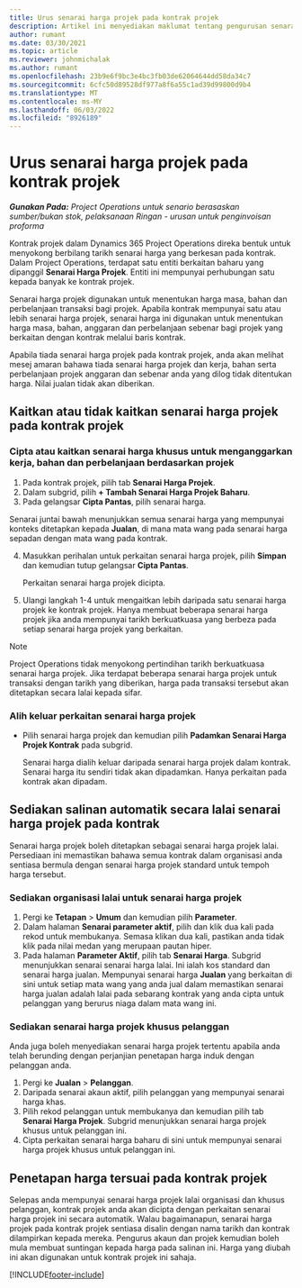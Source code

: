 ```yaml
---
title: Urus senarai harga projek pada kontrak projek
description: Artikel ini menyediakan maklumat tentang pengurusan senarai harga projek pada kontrak projek.
author: rumant
ms.date: 03/30/2021
ms.topic: article
ms.reviewer: johnmichalak
ms.author: rumant
ms.openlocfilehash: 23b9e6f9bc3e4bc3fb03de62064644dd58da34c7
ms.sourcegitcommit: 6cfc50d89528df977a8f6a55c1ad39d99800d9b4
ms.translationtype: MT
ms.contentlocale: ms-MY
ms.lasthandoff: 06/03/2022
ms.locfileid: "8926189"
---
```

# <a name="manage-project-price-lists-on-project-contracts"></a>Urus senarai harga projek pada kontrak projek

_**Gunakan Pada:** Project Operations untuk senario berasaskan sumber/bukan stok, pelaksanaan Ringan - urusan untuk penginvoisan proforma_

Kontrak projek dalam Dynamics 365 Project Operations direka bentuk untuk menyokong berbilang tarikh senarai harga yang berkesan pada kontrak. Dalam Project Operations, terdapat satu entiti berkaitan baharu yang dipanggil **Senarai Harga Projek**. Entiti ini mempunyai perhubungan satu kepada banyak ke kontrak projek.

Senarai harga projek digunakan untuk menentukan harga masa, bahan dan perbelanjaan transaksi bagi projek. Apabila kontrak mempunyai satu atau lebih senarai harga projek, senarai harga ini digunakan untuk menentukan harga masa, bahan, anggaran dan perbelanjaan sebenar bagi projek yang berkaitan dengan kontrak melalui baris kontrak.

Apabila tiada senarai harga projek pada kontrak projek, anda akan melihat mesej amaran bahawa tiada senarai harga projek dan kerja, bahan serta perbelanjaan projek anggaran dan sebenar anda yang dilog tidak ditentukan harga. Nilai jualan tidak akan diberikan.

## <a name="associate-or-unassociate-a-project-price-list-on-a-project-contract"></a>Kaitkan atau tidak kaitkan senarai harga projek pada kontrak projek

### <a name="create-or-associate-a-specific-price-list-for-estimating-project-based-work-material-and-expenses"></a>Cipta atau kaitkan senarai harga khusus untuk menganggarkan kerja, bahan dan perbelanjaan berdasarkan projek

1. Pada kontrak projek, pilih tab **Senarai Harga Projek**.
2. Dalam subgrid, pilih **+ Tambah Senarai Harga Projek Baharu**.
3. Pada gelangsar **Cipta Pantas**, pilih senarai harga. 

  Senarai juntai bawah menunjukkan semua senarai harga yang mempunyai konteks ditetapkan kepada **Jualan**, di mana mata wang pada senarai harga sepadan dengan mata wang pada kontrak.
  
4. Masukkan perihalan untuk perkaitan senarai harga projek, pilih **Simpan** dan kemudian tutup gelangsar **Cipta Pantas**.

   Perkaitan senarai harga projek dicipta.
   
5. Ulangi langkah 1-4 untuk mengaitkan lebih daripada satu senarai harga projek ke kontrak projek. Hanya membuat beberapa senarai harga projek jika anda mempunyai tarikh berkuatkuasa yang berbeza pada setiap senarai harga projek yang berkaitan.

> [!NOTE]
> Project Operations tidak menyokong pertindihan tarikh berkuatkuasa senarai harga projek. Jika terdapat beberapa senarai harga projek untuk transaksi dengan tarikh yang diberikan, harga pada transaksi tersebut akan ditetapkan secara lalai kepada sifar.

### <a name="remove-a-project-price-list-association"></a>Alih keluar perkaitan senarai harga projek

- Pilih senarai harga projek dan kemudian pilih **Padamkan Senarai Harga Projek Kontrak** pada subgrid. 

  Senarai harga dialih keluar daripada senarai harga projek dalam kontrak. Senarai harga itu sendiri tidak akan dipadamkan. Hanya perkaitan pada kontrak akan dipadam.

## <a name="set-up-automatic-defaulting-of-project-price-lists-on-a-contract"></a>Sediakan salinan automatik secara lalai senarai harga projek pada kontrak

Senarai harga projek boleh ditetapkan sebagai senarai harga projek lalai. Persediaan ini memastikan bahawa semua kontrak dalam organisasi anda sentiasa bermula dengan senarai harga projek standard untuk tempoh harga tersebut.

### <a name="set-up-the-organizational-default-for-project-price-lists"></a>Sediakan organisasi lalai untuk senarai harga projek

1. Pergi ke **Tetapan** > **Umum** dan kemudian pilih **Parameter**.
2. Dalam halaman **Senarai parameter aktif**, pilih dan klik dua kali pada rekod untuk membukanya. Semasa klikan dua kali, pastikan anda tidak klik pada nilai medan yang merupaan pautan hiper. 
3. Pada halaman **Parameter Aktif**, pilih tab **Senarai Harga**. Subgrid menunjukkan senarai senarai harga lalai. Ini ialah kos standard dan senarai harga jualan. Mempunyai senarai harga **Jualan** yang berkaitan di sini untuk setiap mata wang yang anda jual dalam memastikan senarai harga jualan adalah lalai pada sebarang kontrak yang anda cipta untuk pelanggan yang berurus niaga dalam mata wang ini.

### <a name="set-up-a-customer-specific-project-price-list"></a>Sediakan senarai harga projek khusus pelanggan

Anda juga boleh menyediakan senarai harga projek tertentu apabila anda telah berunding dengan perjanjian penetapan harga induk dengan pelanggan anda.

1. Pergi ke **Jualan** > **Pelanggan**.
2. Daripada senarai akaun aktif, pilih pelanggan yang mempunyai senarai harga khas.
3. Pilih rekod pelanggan untuk membukanya dan kemudian pilih tab **Senarai Harga Projek**. Subgrid menunjukkan senarai harga projek khusus untuk pelanggan ini. 
4. Cipta perkaitan senarai harga baharu di sini untuk mempunyai senarai harga projek khusus untuk pelanggan ini.

## <a name="custom-pricing-on-a-project-contract"></a>Penetapan harga tersuai pada kontrak projek

Selepas anda mempunyai senarai harga projek lalai organisasi dan khusus pelanggan, kontrak projek anda akan dicipta dengan perkaitan senarai harga projek ini secara automatik. Walau bagaimanapun, senarai harga projek pada kontrak projek sentiasa disalin dengan nama tarikh dan kontrak dilampirkan kepada mereka. Pengurus akaun dan projek kemudian boleh mula membuat suntingan kepada harga pada salinan ini. Harga yang diubah ini akan digunakan untuk kontrak projek ini sahaja.


[!INCLUDE[footer-include](../includes/footer-banner.md)]
